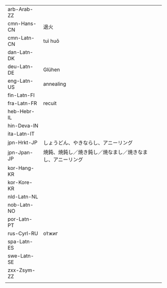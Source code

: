 | | | |
|-|-|-|
| arb-Arab-ZZ |  |  |
| cmn-Hans-CN | 退火 |  |
| cmn-Latn-CN | tuì huǒ |  |
| dan-Latn-DK |  |  |
| deu-Latn-DE | Glühen |  |
| eng-Latn-US | annealing |  |
| fin-Latn-FI |  |  |
| fra-Latn-FR | recuit |  |
| heb-Hebr-IL |  |  |
| hin-Deva-IN |  |  |
| ita-Latn-IT |  |  |
| jpn-Hrkt-JP | しょうどん、やきならし、アニーリング |  |
| jpn-Jpan-JP | 焼鈍、焼鈍し／焼き鈍し／焼なまし／焼きなまし、アニーリング |  |
| kor-Hang-KR |  |  |
| kor-Kore-KR |  |  |
| nld-Latn-NL |  |  |
| nob-Latn-NO |  |  |
| por-Latn-PT |  |  |
| rus-Cyrl-RU | о́тжиг |  |
| spa-Latn-ES |  |  |
| swe-Latn-SE |  |  |
| zxx-Zsym-ZZ |  |  |
|  |  |  |
